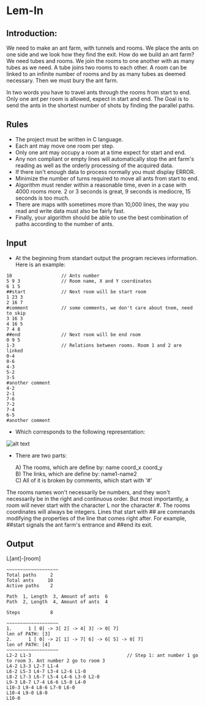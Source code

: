 # Lem-In

## Introduction: 
We need to make an ant farm, with tunnels and rooms. We place the ants on one side and we look how they find the exit. How do we build an ant farm? We need tubes and rooms. We join the rooms to one another with as many tubes as we need. A tube joins two rooms to each other. A room can be linked to an infinite number of rooms and by as many tubes as deemed necessary. Then we must bury the ant farm.

In two words you have to travel ants through the rooms from start to end. Only one ant per room is allowed, expect in start and end. The Goal is to send the ants in the shortest number of shots by finding the parallel paths.

## Rules
  * The project must be written in C language. 
  * Each ant may move one room per step. 
  * Only one ant may occupy a room at a time expect for start and end.
  * Any non compliant or empty lines will automatically stop the ant farm's reading as well as the orderly processing of the     acquired data.
  * If there isn't enough data to process normally you must display ERROR.
  * Minimize the number of turns required to move all ants from start to end.
  * Algorithm must render within a reasonable time, even in a case with 4000 rooms more. 2 or 3 seconds is great, 9 seconds is      mediocre, 15 seconds is too much.
  * There are maps with sometimes more than 10,000 lines, the way you read and write data must also be fairly fast.
  * Finally, your algorithm should be able to use the best combination of paths according to the number of ants.
  
## Input

* At the beginning from standart output the program recieves information. Here is an example:

```
10                  // Ants number
5 9 3               // Room name, X and Y coordinates
6 1 5               
##start             // Next room will be start room
1 23 3
2 16 7
#comment            // some comments, we don't care about tnem, need to skip
3 16 3
4 16 5
7 4 8
##end               // Next room will be end room
0 9 5
1-3                 // Relations between rooms. Room 1 and 2 are linked
0-4
0-6
4-3
5-2
3-5
#another comment
4-2
2-1
7-6
7-2
7-4
6-5
#another comment
```

* Which corresponds to the following representation:

![alt text](https://user-images.githubusercontent.com/45500862/68441139-0c2eee80-0182-11ea-90ff-9907b2f55b14.png)

* There are two parts:

  A) The rooms, which are define by: name coord_x coord_y <br />
  B) The links, which are define by: name1-name2 <br />
  C) All of it is broken by comments, which start with '#' <br />
  
The rooms names won't necessarily be numbers, and they won't necessarily be in the right and continuous order. But most importantly, a room will never start with the character L nor the character #. The rooms coordinates will always be integers.
Lines that start with ## are commands modifying the properties of the line that comes right after. For example, ##start signals the ant farm's entrance and ##end its exit.

## Output
L[ant]-[room]

```
~~~~~~~~~~~~~~~~~~~
Total paths     2
Total ants     10
Active paths    2

Path  1, Length  3, Amount of ants  6
Path  2, Length  4, Amount of ants  4

Steps           8

~~~~~~~~~~~~~~~~~~~
1.      1 [ 0] -> 3[ 2] -> 4[ 3] -> 0[ 7]
len of PATH: [3]
2.      1 [ 0] -> 2[ 1] -> 7[ 6] -> 6[ 5] -> 0[ 7]
len of PATH: [4]
~~~~~~~~~~~~~~~~~~~
L2-2 L1-3                                   // Step 1: ant number 1 go to room 3. Ant number 2 go to room 3
L4-2 L3-3 L2-7 L1-4 
L6-2 L5-3 L4-7 L3-4 L2-6 L1-0 
L8-2 L7-3 L6-7 L5-4 L4-6 L3-0 L2-0 
L9-3 L8-7 L7-4 L6-6 L5-0 L4-0 
L10-3 L9-4 L8-6 L7-0 L6-0 
L10-4 L9-0 L8-0 
L10-0 
```

